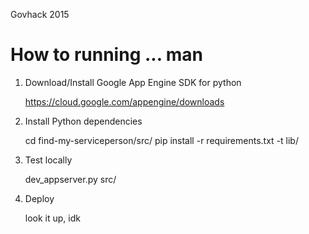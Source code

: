 Govhack 2015

# How to running ... man

1. Download/Install Google App Engine SDK for python

	https://cloud.google.com/appengine/downloads
	
2. Install Python dependencies

	cd find-my-serviceperson/src/
	pip install -r requirements.txt -t lib/

3. Test locally
	
	dev_appserver.py src/

4. Deploy

	look it up, idk
